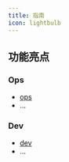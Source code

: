 ```yaml
---
title: 指南
icon: lightbulb
---
```


## 功能亮点

### Ops

- [ops](ops/ops.md)
- ...

### Dev

- [dev](dev/dev.md)
- ...
